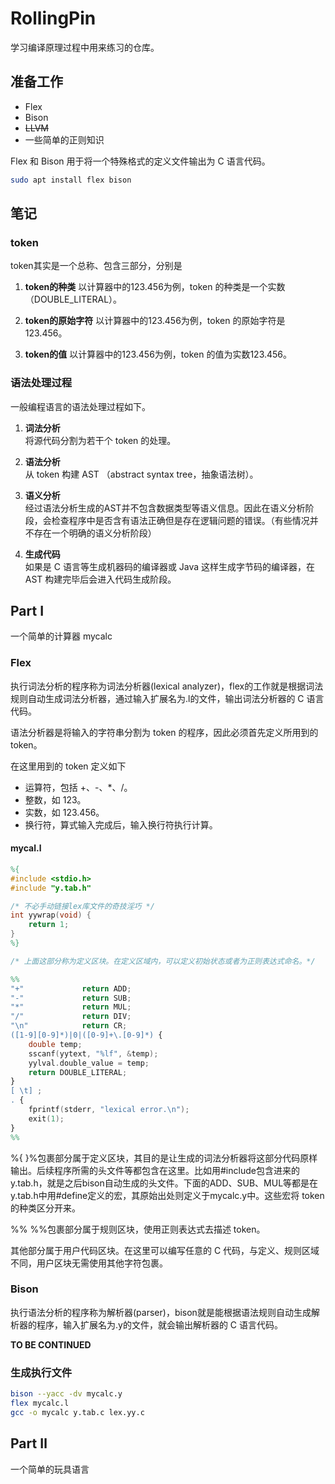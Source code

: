 # RollingPin
学习编译原理过程中用来练习的仓库。

## 准备工作
- Flex 
- Bison
- ~~LLVM~~
- 一些简单的正则知识

Flex 和 Bison 用于将一个特殊格式的定义文件输出为 C 语言代码。 

```bash
sudo apt install flex bison
```


## 笔记

### token 
token其实是一个总称、包含三部分，分别是
1. **token的种类**
以计算器中的123.456为例，token 的种类是一个实数（DOUBLE_LITERAL）。

2. **token的原始字符**
以计算器中的123.456为例，token 的原始字符是123.456。

3. **token的值**
以计算器中的123.456为例，token 的值为实数123.456。



### 语法处理过程
一般编程语言的语法处理过程如下。

1. **词法分析**  
将源代码分割为若干个 token 的处理。

2. **语法分析**  
从 token 构建 AST （abstract syntax tree，抽象语法树）。

3. **语义分析**  
经过语法分析生成的AST并不包含数据类型等语义信息。因此在语义分析阶段，会检查程序中是否含有语法正确但是存在逻辑问题的错误。（有些情况并不存在一个明确的语义分析阶段）

4. **生成代码**  
如果是 C 语言等生成机器码的编译器或 Java 这样生成字节码的编译器，在 AST 构建完毕后会进入代码生成阶段。


## Part Ⅰ
一个简单的计算器 mycalc

### Flex 
执行词法分析的程序称为词法分析器(lexical analyzer)，flex的工作就是根据词法规则自动生成词法分析器，通过输入扩展名为.l的文件，输出词法分析器的 C 语言代码。

语法分析器是将输入的字符串分割为 token 的程序，因此必须首先定义所用到的 token。

在这里用到的 token 定义如下

- 运算符，包括 +、-、*、/。
- 整数，如 123。
- 实数，如 123.456。
- 换行符，算式输入完成后，输入换行符执行计算。

#### mycal.l
```Lex
%{
#include <stdio.h>
#include "y.tab.h"

/* 不必手动链接lex库文件的奇技淫巧 */
int yywrap(void) {
    return 1;
}
%}

/* 上面这部分称为定义区块。在定义区域内，可以定义初始状态或者为正则表达式命名。*/

%%
"+"             return ADD;
"-"             return SUB;
"*"             return MUL;
"/"             return DIV;
"\n"            return CR;
([1-9][0-9]*)|0|([0-9]+\.[0-9]*) {
    double temp;
    sscanf(yytext, "%lf", &temp);
    yylval.double_value = temp;
    return DOUBLE_LITERAL;
}
[ \t] ;
. {
    fprintf(stderr, "lexical error.\n");
    exit(1);
}
%%

```
%{ }%包裹部分属于定义区块，其目的是让生成的词法分析器将这部分代码原样输出。后续程序所需的头文件等都包含在这里。比如用#include包含进来的y.tab.h，就是之后bison自动生成的头文件。下面的ADD、SUB、MUL等都是在y.tab.h中用#define定义的宏，其原始出处则定义于mycalc.y中。这些宏将 token 的种类区分开来。 

%% %%包裹部分属于规则区块，使用正则表达式去描述 token。

其他部分属于用户代码区块。在这里可以编写任意的 C 代码，与定义、规则区域不同，用户区块无需使用其他字符包裹。


### Bison
执行语法分析的程序称为解析器(parser)，bison就是能根据语法规则自动生成解析器的程序，输入扩展名为.y的文件，就会输出解析器的 C 语言代码。

**TO BE CONTINUED**



### 生成执行文件
```bash
bison --yacc -dv mycalc.y
flex mycalc.l
gcc -o mycalc y.tab.c lex.yy.c
```


## Part Ⅱ
一个简单的玩具语言
